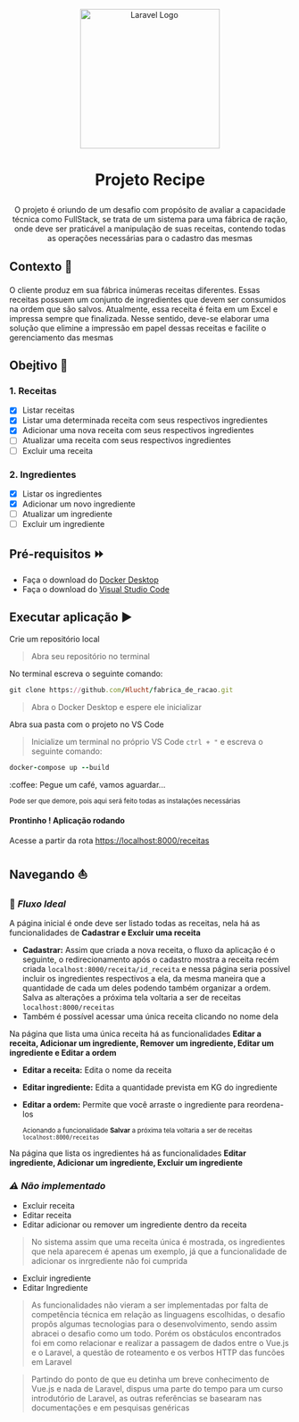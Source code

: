 <p align="center"><a href="[]([https://www.stwautomacao.com.br/](https://www.stwautomacao.com.br/)"><img src="https://encrypted-tbn0.gstatic.com/images?q=tbn:ANd9GcTwpawjV9LS6_Mf0_0uzN3KSAjO6ens6OdnePLbO71AII9U7FF3VVDhGKzEVT0Fh6lCHms&usqp=CAU" width="250" alt="Laravel Logo"></a></p>

# <p align="center">Projeto Recipe</p>

<p align="center">O projeto é oriundo de um desafio com propósito de avaliar a capacidade técnica como FullStack, se trata de um sistema para uma fábrica de ração, onde deve ser praticável a manipulação de suas receitas, contendo todas as operações necessárias para o cadastro das mesmas</p>  
  
  ## <p>Contexto :blue_book:</p>
<p>O cliente produz em sua fábrica inúmeras receitas diferentes. Essas receitas possuem um conjunto de ingredientes que devem ser consumidos na ordem que são salvos. Atualmente, essa receita é feita em um Excel e impressa sempre que finalizada. Nesse sentido, deve-se elaborar uma solução que elimine a impressão em papel dessas receitas e facilite o gerenciamento das mesmas</p>  
  
  ## <p>Obejtivo :triangular_flag_on_post:</p>
### 1. Receitas
- [x] Listar receitas
- [x] Listar uma determinada receita com seus respectivos ingredientes 
- [x] Adicionar uma nova receita com seus respectivos ingredientes
- [ ] Atualizar uma receita com seus respectivos ingredientes
- [ ] Excluir uma receita
    
### 2. Ingredientes
- [x] Listar os ingredientes
- [x] Adicionar um novo ingrediente
- [ ] Atualizar um ingrediente
- [ ] Excluir um ingrediente  
  
## Pré-requisitos :fast_forward:
 - Faça o download do [Docker Desktop](https://www.docker.com/products/docker-desktop/)
 - Faça o download do [Visual Studio Code](https://code.visualstudio.com/download)  
   
## Executar aplicação :arrow_forward:
Crie um repositório local 
> Abra seu repositório no terminal

No terminal escreva o seguinte comando: 
```ruby
git clone https://github.com/Hlucht/fabrica_de_racao.git
```
> Abra o Docker Desktop e espere ele inicializar

Abra sua pasta com o projeto no VS Code
> Inicialize um terminal no próprio VS Code `ctrl + "` e escreva o seguinte comando: 

```ruby
docker-compose up --build
```
<p> :coffee: Pegue um café, vamos aguardar...</p> 

<sup>Pode ser que demore, pois aqui será feito todas as instalações necessárias</sup>

#### Prontinho ! Aplicação rodando

Acesse a partir da rota [https://localhost:8000/receitas](https://localhost:8000/receitas)  
  
## Navegando :sailboat:
###  :rocket: *Fluxo Ideal*  
A página inicial é onde deve ser listado todas as receitas, nela há as funcionalidades de **Cadastrar e Excluir uma receita**  
  
  - **Cadastrar:** Assim que criada a nova receita, o fluxo da aplicação é o seguinte, o redirecionamento após o cadastro mostra a receita recém criada `localhost:8000/receita/id_receita` e nessa página seria possível incluir os ingredientes respectivos a ela, da mesma maneira que a quantidade de cada um deles podendo também organizar a ordem. Salva as alterações a próxima tela voltaria a ser de receitas `localhost:8000/receitas`  
  - Também é possível acessar uma única receita clicando no nome dela  
    
  Na página que lista uma única receita há as funcionalidades **Editar a receita, Adicionar um ingrediente, Remover um ingrediente, Editar um ingrediente e Editar a ordem**  
    
   - **Editar a receita:** Edita o nome da receita
   - **Editar ingrediente:** Edita a quantidade prevista em KG do ingrediente
   - **Editar a ordem:** Permite que você arraste o ingrediente para reordena-los  

      <sup>Acionando a funcionalidade **Salvar** a próxima tela voltaria a ser de receitas `localhost:8000/receitas`</sup> 
      
  Na página que lista os ingredientes há as funcionalidades **Editar ingrediente, Adicionar um ingrediente, Excluir um ingrediente**
  
    
### *:warning: Não implementado*  
- Excluir receita
- Editar receita
- Editar adicionar ou remover um ingrediente dentro da receita 
> No sistema assim que uma receita única é mostrada, os ingredientes que nela aparecem é apenas um exemplo, já que a funcionalidade de adicionar os inrgrediente não foi cumprida
- Excluir ingrediente
- Editar Ingrediente
    
> As funcionalidades não vieram a ser implementadas por falta de competência técnica em relação as linguagens escolhidas, o desafio propôs algumas tecnologias para o desenvolvimento, sendo assim abracei o desafio como um todo. Porém os obstáculos encontrados foi em como relacionar e realizar a passagem de dados entre o Vue.js e o Laravel, a questão de roteamento e os verbos HTTP das funcões em Laravel  

> Partindo do ponto de que eu detinha um breve conhecimento de Vue.js e nada de Laravel, dispus uma parte do tempo para um curso introdutório de Laravel, as outras referências se basearam nas documentações e em pesquisas genéricas
